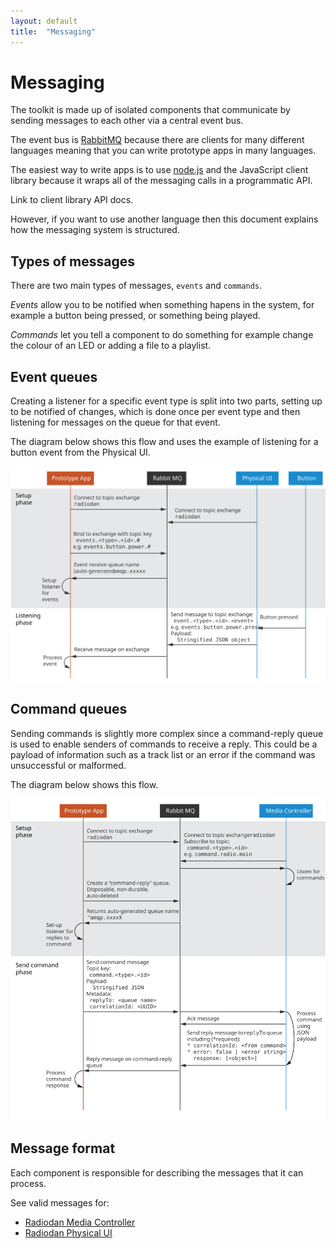 ```yaml
---
layout: default
title:  "Messaging"
---
```


Messaging
===

The toolkit is made up of isolated components that communicate by sending messages to each other via a central event bus.

The event bus is [RabbitMQ](https://www.rabbitmq.com/) because there are clients for many different languages meaning that you can write prototype apps in many languages.

The easiest way to write apps is to use [node.js](http://nodejs.org/) and the JavaScript client library because it wraps all of the messaging calls in a programmatic API.

<p class="todo">Link to client library API docs.</p>

However, if you want to use another language then this document explains how the messaging system is structured.

Types of messages
---

There are two main types of messages, `events` and `commands`.

*Events* allow you to be notified when something hapens in the system, for example a button being pressed, or something being played.

*Commands* let you tell a component to do something for example change the colour of an LED or adding a file to a playlist.

Event queues
---

Creating a listener for a specific event type is split into two parts, setting up to be notified of changes, which is done once per event type and then listening for messages on the queue for that event.

The diagram below shows this flow and uses the example of listening for a button event from the Physical UI.

<img src="assets/message-queue-events.svg">

Command queues
---

Sending commands is slightly more complex since a command-reply queue is used to enable senders of commands to receive a reply. This could be a payload of information such as a track list or an error if the command was unsuccessful or malformed.

The diagram below shows this flow.

<img src="assets/message-queue-commands.svg">

Message format
---

Each component is responsible for describing the messages that it can process.

See valid messages for:

 - [Radiodan Media Controller](https://github.com/radiodan/radiodan.js/blob/master/docs/message-format.md)
 - [Radiodan Physical UI](https://github.com/radiodan/physical-ui/blob/master/docs/message-format.markdown)